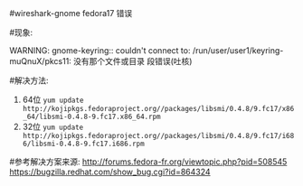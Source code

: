 #wireshark-gnome fedora17 错误

#现象:

WARNING: gnome-keyring:: couldn't connect to: /run/user/user1/keyring-muQnuX/pkcs11: 没有那个文件或目录
段错误(吐核)

#解决方法:
1. 64位 `yum update http://kojipkgs.fedoraproject.org//packages/libsmi/0.4.8/9.fc17/x86_64/libsmi-0.4.8-9.fc17.x86_64.rpm`
2. 32位 `yum update http://kojipkgs.fedoraproject.org//packages/libsmi/0.4.8/9.fc17/i686/libsmi-0.4.8-9.fc17.i686.rpm`

#参考解决方案来源:
<http://forums.fedora-fr.org/viewtopic.php?pid=508545>
<https://bugzilla.redhat.com/show_bug.cgi?id=864324>
